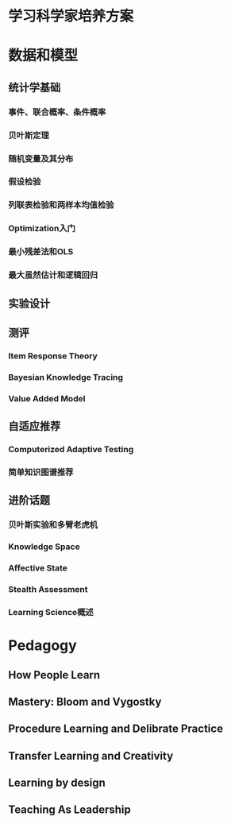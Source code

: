 学习科学家培养方案
=====================
# 数据和模型

## 统计学基础
### 事件、联合概率、条件概率
### 贝叶斯定理
### 随机变量及其分布
### 假设检验
### 列联表检验和两样本均值检验
### Optimization入门
### 最小残差法和OLS
### 最大虽然估计和逻辑回归


## 实验设计

## 测评
### Item Response Theory
### Bayesian Knowledge Tracing
### Value Added Model

## 自适应推荐
### Computerized Adaptive Testing
### 简单知识图谱推荐


## 进阶话题
### 贝叶斯实验和多臂老虎机
### Knowledge Space
### Affective State
### Stealth Assessment
### Learning Science概述


# Pedagogy

## How People Learn
## Mastery: Bloom and Vygostky
## Procedure Learning and Delibrate Practice
## Transfer Learning and Creativity
## Learning by design
## Teaching As Leadership

